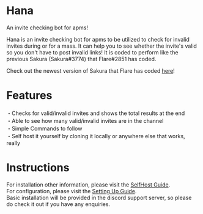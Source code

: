 # Hana
An invite checking bot for apms!

Hana is an invite checking bot for apms to be utilized to check for invalid invites during or for a mass. It can help you to see whether the invite's valid so you don't have to post invalid links! It is coded to perform like the previous Sakura (Sakura#3774) that Flare#2851 has coded. 

Check out the newest version of Sakura that Flare has coded [here](https://github.com/Chiitoi/Sakura/)!

# Features
・Checks for valid/invalid invites and shows the total results at the end  
・Able to see how many valid/invalid invites are in the channel  
・Simple Commands to follow  
・Self host it yourself by cloning it locally or anywhere else that works, really  

# Instructions
For installation other information, please visit the [SelfHost Guide](https://github.com/UmaJenn/Hana/wiki/Selfhost).  
For configuration, please visit the [Setting Up Guide](https://github.com/UmaJenn/Hana/wiki/Setting-up).  
Basic installation will be provided in the discord support server, so please do check it out if you have any enquiries. 
